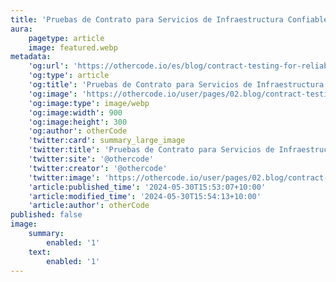 ```yaml
---
title: 'Pruebas de Contrato para Servicios de Infraestructura Confiables'
aura:
    pagetype: article
    image: featured.webp
metadata:
    'og:url': 'https://othercode.io/es/blog/contract-testing-for-reliable-infrastructure-services'
    'og:type': article
    'og:title': 'Pruebas de Contrato para Servicios de Infraestructura Confiables | otherCode'
    'og:image': 'https://othercode.io/user/pages/02.blog/contract-testing-for-reliable-infrastructure-services/featured.webp'
    'og:image:type': image/webp
    'og:image:width': 900
    'og:image:height': 300
    'og:author': otherCode
    'twitter:card': summary_large_image
    'twitter:title': 'Pruebas de Contrato para Servicios de Infraestructura Confiables | otherCode'
    'twitter:site': '@othercode'
    'twitter:creator': '@othercode'
    'twitter:image': 'https://othercode.io/user/pages/02.blog/contract-testing-for-reliable-infrastructure-services/featured.webp'
    'article:published_time': '2024-05-30T15:53:07+10:00'
    'article:modified_time': '2024-05-30T15:54:13+10:00'
    'article:author': otherCode
published: false
image:
    summary:
        enabled: '1'
    text:
        enabled: '1'
---
```


